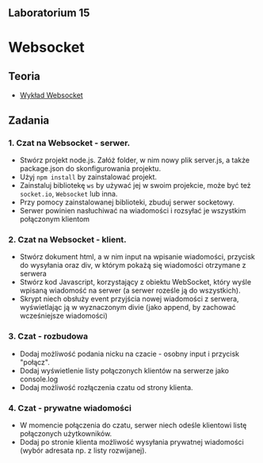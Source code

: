 ## Laboratorium 15

# Websocket

## Teoria

* [Wykład Websocket](https://users.pja.edu.pl/~ppisarski/prez/new/TIN_Websocket.pdf)

## Zadania

### 1. Czat na Websocket - serwer.

* Stwórz projekt node.js. Załóż folder, w nim nowy plik server.js, a także package.json do skonfigurowania projektu.
* Użyj `npm install` by zainstalować projekt.
* Zainstaluj bibliotekę `ws` by używać jej w swoim projekcie, może być też `socket.io`, `Websocket` lub inna.
* Przy pomocy zainstalowanej biblioteki, zbuduj serwer socketowy.
* Serwer powinien nasłuchiwać na wiadomości i rozsyłać je wszystkim połączonym klientom

### 2. Czat na Websocket - klient.

* Stwórz dokument html, a w nim input na wpisanie wiadomości, przycisk do wysyłania oraz div, w którym pokażą się wiadomości otrzymane z serwera
* Stwórz kod Javascript, korzystający z obiektu WebSocket, który wyśle wpisaną wiadomość na serwer (a serwer roześle ją do wszystkich).
* Skrypt niech obsłuży event przyjścia nowej wiadomości z serwera, wyświetlając ją w wyznaczonym divie (jako append, by zachować wcześniejsze wiadomości)

### 3. Czat - rozbudowa

* Dodaj możliwość podania nicku na czacie - osobny input i przycisk "połącz".
* Dodaj wyświetlenie listy połączonych klientów na serwerze jako console.log
* Dodaj możliwość rozłączenia czatu od strony klienta.

### 4. Czat - prywatne wiadomości

* W momencie połączenia do czatu, serwer niech odeśle klientowi listę połączonych użytkowników.
* Dodaj po stronie klienta możliwość wysyłania prywatnej wiadomości (wybór adresata np. z listy rozwijanej).
